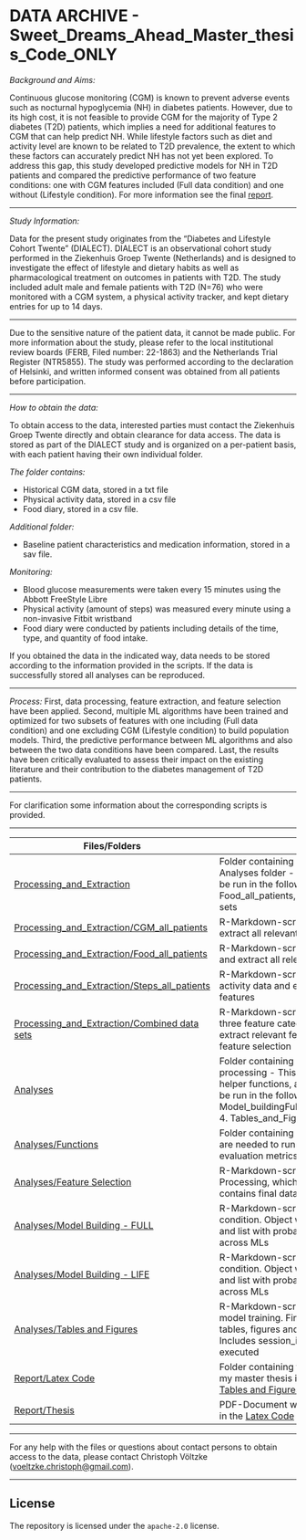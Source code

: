 DATA ARCHIVE - Sweet_Dreams_Ahead_Master_thesis_Code_ONLY
===

*Background and Aims:* 

Continuous glucose monitoring (CGM) is known to prevent adverse events such as nocturnal hypoglycemia (NH) in diabetes patients. However, due to its high cost, it is not feasible to provide CGM for the majority of Type 2 diabetes (T2D) patients, which implies a need for additional features to CGM that can help predict NH. While lifestyle factors such as diet and activity level are known to be related to T2D prevalence, the extent to which these factors can accurately predict NH has not yet been explored. To address this gap, this study developed predictive models for NH in T2D patients and compared the predictive performance of two feature conditions: one with CGM features included (Full data condition) and one without (Lifestyle condition). For more information see the final [report](https://github.com/christophvoe/Sweet_Dreams_Ahead_Master_thesis_Code_ONLY/blob/main/Report/Sweet_Dreams_Ahead__Machine_Learning_Models_for_Accurate_Nocturnal_Hypoglycemia_Prediction_in_Diabetes_Type_2_Patients.pdf).

---
*Study Information:*

Data for the present study originates from the “Diabetes and Lifestyle Cohort Twente” (DIALECT). DIALECT is an observational cohort study performed in the Ziekenhuis Groep Twente (Netherlands) and is designed to investigate the effect of lifestyle and dietary habits as well as pharmacological treatment on outcomes in patients with T2D. The study included adult male and female patients with T2D (N=76) who were monitored with a CGM system, a physical activity tracker, and kept dietary entries for up to 14 days.

---

Due to the sensitive nature of the patient data, it cannot be made public. For more information about the study, please refer to the local institutional review boards (FERB, Filed number: 22-1863) and the Netherlands Trial Register (NTR5855). The study was performed according to the declaration of Helsinki, and written informed consent was obtained from all patients before participation.

---
*How to obtain the data:*

To obtain access to the data, interested parties must contact the Ziekenhuis Groep Twente directly and obtain clearance for data access. The data is stored as part of the DIALECT study and is organized on a per-patient basis, with each patient having their own individual folder. 

*The folder contains:*
* Historical CGM data, stored in a txt file
* Physical activity data, stored in a csv file
* Food diary, stored in a csv file.

*Additional folder:*
* Baseline patient characteristics and medication information, stored in a sav file.

*Monitoring:*
* Blood glucose measurements were taken every 15 minutes using the Abbott FreeStyle Libre
* Physical activity (amount of steps) was measured every minute using a non-invasive Fitbit wristband
* Food diary were conducted by patients including details of the time, type, and quantity of food intake.

If you obtained the data in the indicated way, data needs to be stored according to the information provided in the scripts. If the data is successfully stored all analyses can be reproduced.

---

*Process:* First, data processing, feature extraction, and feature selection have been applied. 
Second, multiple ML algorithms have been trained and optimized for two subsets of features with one including (Full data condition) and one excluding CGM (Lifestyle condition) to build population models.
Third, the predictive performance between ML algorithms and also between the two data conditions have been compared. 
Last, the results have been critically evaluated to assess their impact on the existing literature and their contribution to the diabetes management of T2D patients.

---

For clarification some information about the corresponding scripts is provided.

---

| Files/Folders                 | Description   |
| -----------------             | ------------- |
|[Processing_and_Extraction](https://github.com/christophvoe/Sweet_Dreams_Ahead_Machine_Learning_Models_for_Nocturnal_Hypoglycemia_Prediction_in_Type_2_Diabetes/tree/main/Processing_and_Extraction)      |Folder containing all 4 scripts to be run before the Analyses folder - This includes scripts which need to be run in the following order: 1/2/3. CGM_all_patients, Food_all_patients, Steps_all_patients, 4. Combined data sets|
|[Processing_and_Extraction/CGM_all_patients](https://github.com/christophvoe/Sweet_Dreams_Ahead_Machine_Learning_Models_for_Nocturnal_Hypoglycemia_Prediction_in_Type_2_Diabetes/blob/main/Processing_and_Extraction/CGM_all_patients.Rmd) |R-Markdown-script to process the raw CGM data and extract all relevant CGM-features|
|[Processing_and_Extraction/Food_all_patients](https://github.com/christophvoe/Sweet_Dreams_Ahead_Machine_Learning_Models_for_Nocturnal_Hypoglycemia_Prediction_in_Type_2_Diabetes/blob/main/Processing_and_Extraction/Food_all_patients.Rmd) |R-Markdown-script to process the raw food diaries and extract all relevant dietary-features|
|[Processing_and_Extraction/Steps_all_patients](https://github.com/christophvoe/Sweet_Dreams_Ahead_Machine_Learning_Models_for_Nocturnal_Hypoglycemia_Prediction_in_Type_2_Diabetes/blob/main/Processing_and_Extraction/Steps_all_patients.Rmd) |R-Markdown-script to process the raw Physical activity data and extract all relevant Physical Activity-features|
|[Processing_and_Extraction/Combined data sets](https://github.com/christophvoe/Sweet_Dreams_Ahead_Machine_Learning_Models_for_Nocturnal_Hypoglycemia_Prediction_in_Type_2_Diabetes/blob/main/Processing_and_Extraction/Combined%20data%20sets.Rmd) |R-Markdown-script to combine data sets from all three feature categories and to load baseline data and extract relevant features. Includes full data set before feature selection|
|[Analyses](https://github.com/christophvoe/Sweet_Dreams_Ahead_Machine_Learning_Models_for_Nocturnal_Hypoglycemia_Prediction_in_Type_2_Diabetes/tree/main/Analyses)      |Folder containing all scripts to be run after the pre-processing - This includes: Subfolder with scripts of helper functions, and 4 individual scripts which need to be run in the following order: 1. Feature Selection, 2/3. Model_buildingFull_data_condition(Lifestyle_condition), 4. Tables_and_Figures|
|[Analyses/Functions](https://github.com/christophvoe/Sweet_Dreams_Ahead_Machine_Learning_Models_for_Nocturnal_Hypoglycemia_Prediction_in_Type_2_Diabetes/tree/main/Analyses/Functions) |Folder containing 4 R scripts. These helper function are needed to run the analyses and get the intended evaluation metrics|
|[Analyses/Feature Selection](https://github.com/christophvoe/Sweet_Dreams_Ahead_Machine_Learning_Models_for_Nocturnal_Hypoglycemia_Prediction_in_Type_2_Diabetes/blob/main/Analyses/Feature%20Selection.Rmd) |R-Markdown-script that needs to be executed after Processing, which performs feature selection and contains final data sets used for model training|
|[Analyses/Model Building - FULL](https://github.com/christophvoe/Sweet_Dreams_Ahead_Machine_Learning_Models_for_Nocturnal_Hypoglycemia_Prediction_in_Type_2_Diabetes/blob/main/Analyses/Model_building_Full_data_condition.Rmd) |R-Markdown-script to train models in the Full data condition. Object with final evaluation metrics is saved and list with probabilities of NH for each observation across MLs|
|[Analyses/Model Building - LIFE](https://github.com/christophvoe/Sweet_Dreams_Ahead_Machine_Learning_Models_for_Nocturnal_Hypoglycemia_Prediction_in_Type_2_Diabetes/blob/main/Analyses/Model_building_Lifestyle_condition.Rmd) |R-Markdown-script to train models in the Lifestyle condition. Object with final evaluation metrics is saved and list with probabilities of NH for each observation across MLs|
|[Analyses/Tables and Figures](https://github.com/christophvoe/Sweet_Dreams_Ahead_Machine_Learning_Models_for_Nocturnal_Hypoglycemia_Prediction_in_Type_2_Diabetes/blob/main/Analyses/Tables_and_Figures.Rmd) |R-Markdown-script that needs to be executed after model training. Final estimates are calculated and tables, figures and additional resources are created. Includes session_info as it is the last script to be executed|
|[Report/Latex Code](https://github.com/christophvoe/Sweet_Dreams_Ahead_Master_thesis_Code_ONLY/tree/main/Report/Latex_Code) |Folder containing files to recreate the exact report for my master thesis including Figures obtained by the [Tables and Figures](https://github.com/christophvoe/Sweet_Dreams_Ahead_Machine_Learning_Models_for_Nocturnal_Hypoglycemia_Prediction_in_Type_2_Diabetes/blob/main/Analyses/Tables_and_Figures.Rmd) script|
|[Report/Thesis](https://github.com/christophvoe/Sweet_Dreams_Ahead_Master_thesis_Code_ONLY/blob/main/Report/Sweet_Dreams_Ahead__Machine_Learning_Models_for_Accurate_Nocturnal_Hypoglycemia_Prediction_in_Diabetes_Type_2_Patients.pdf) |PDF-Document with the compiled version of the files in the [Latex Code](https://github.com/christophvoe/Sweet_Dreams_Ahead_Master_thesis_Code_ONLY/tree/main/Report/Latex_Code) folder|
---------


For any help with the files or questions about contact persons to obtain access to the data, please contact Christoph Völtzke (voeltzke.christoph@gmail.com). 

---
License
---
The repository is licensed under the `apache-2.0` license.